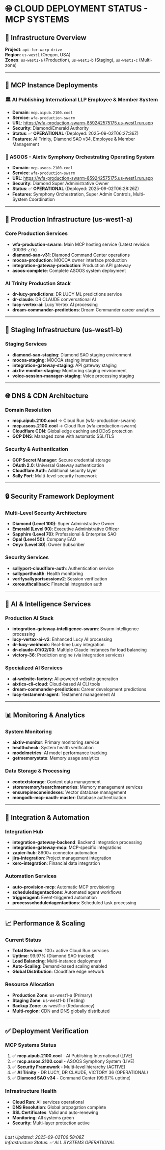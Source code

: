 # 🌐 CLOUD DEPLOYMENT STATUS - MCP SYSTEMS

## 📍 **Infrastructure Overview**
**Project**: `api-for-warp-drive`  
**Region**: `us-west1` (Oregon, USA)  
**Zones**: `us-west1-a` (Production), `us-west1-b` (Staging), `us-west1-c` (Multi-zone)  

---

## 🎯 **MCP Instance Deployments**

### 🏛️ **AI Publishing International LLP Employee & Member System**
- **Domain**: `mcp.aipub.2100.cool`
- **Service**: `wfa-production-swarm`
- **URL**: https://wfa-production-swarm-859242575175.us-west1.run.app
- **Security**: Diamond/Emerald Authority
- **Status**: ✅ **OPERATIONAL** (Deployed: 2025-09-02T06:27:36Z)
- **Features**: AI Trinity, Diamond SAO v34, Employee & Member Management

### 🎼 **ASOOS - Aixtiv Symphony Orchestrating Operating System**
- **Domain**: `mcp.asoos.2100.cool` 
- **Service**: `wfa-production-swarm`
- **URL**: https://wfa-production-swarm-859242575175.us-west1.run.app
- **Security**: Diamond Super Administrative Owner
- **Status**: ✅ **OPERATIONAL** (Deployed: 2025-09-02T06:28:26Z)
- **Features**: Symphony Orchestration, Super Admin Controls, Multi-System Coordination

---

## 🚀 **Production Infrastructure (us-west1-a)**

### **Core Production Services**
- **wfa-production-swarm**: Main MCP hosting service (Latest revision: 00036-z7b)
- **diamond-sao-v31**: Diamond Command Center operations
- **mocoa-production**: MOCOA owner interface production
- **integration-gateway-production**: Production API gateway
- **asoos-complete**: Complete ASOOS system deployment

### **AI Trinity Production Stack**
- **dr-lucy-predictions**: DR LUCY ML predictions service
- **dr-claude**: DR CLAUDE conversational AI
- **lucy-vertex-ai**: Lucy Vertex AI processing
- **dream-commander-predictions**: Dream Commander career analytics

---

## 🔧 **Staging Infrastructure (us-west1-b)**

### **Staging Services**
- **diamond-sao-staging**: Diamond SAO staging environment  
- **mocoa-staging**: MOCOA staging interface
- **integration-gateway-staging**: API gateway staging
- **aixtiv-monitor-staging**: Monitoring staging environment
- **voice-session-manager-staging**: Voice processing staging

---

## 🌐 **DNS & CDN Architecture**

### **Domain Resolution**
- **mcp.aipub.2100.cool** → Cloud Run (wfa-production-swarm)
- **mcp.asoos.2100.cool** → Cloud Run (wfa-production-swarm)
- **Cloudflare CDN**: Global edge caching and DDoS protection
- **GCP DNS**: Managed zone with automatic SSL/TLS

### **Security & Authentication**
- **GCP Secret Manager**: Secure credential storage
- **OAuth 2.0**: Universal Gateway authentication
- **Cloudflare Auth**: Additional security layer
- **Sally Port**: Multi-level security framework

---

## 🔒 **Security Framework Deployment**

### **Multi-Level Security Architecture**
- **Diamond (Level 100)**: Super Administrative Owner
- **Emerald (Level 90)**: Executive Administrative Officer  
- **Sapphire (Level 70)**: Professional & Enterprise SAO
- **Opal (Level 50)**: Company EAO
- **Onyx (Level 30)**: Owner Subscriber

### **Security Services**
- **sallyport-cloudflare-auth**: Authentication service
- **sallyporthealth**: Health monitoring
- **verifysallyportsessionv2**: Session verification
- **xeroauthcallback**: Financial integration auth

---

## 🤖 **AI & Intelligence Services**

### **Production AI Stack**
- **integration-gateway-intelligence-swarm**: Swarm intelligence processing
- **lucy-vertex-ai-v2**: Enhanced Lucy AI processing  
- **dr-lucy-webhook**: Real-time Lucy integration
- **dr-claude-01/02/03**: Multiple Claude instances for load balancing
- **victory-36**: Prediction engine (via integration services)

### **Specialized AI Services**
- **ai-website-factory**: AI-powered website generation
- **aixtics-cli-cloud**: Cloud-based AI CLI tools
- **dream-commander-predictions**: Career development predictions
- **lucy-testament-agent**: Testament management AI

---

## 📊 **Monitoring & Analytics**

### **System Monitoring**
- **aixtiv-monitor**: Primary monitoring service
- **healthcheck**: System health verification
- **modelmetrics**: AI model performance tracking
- **getmemorystats**: Memory usage analytics

### **Data Storage & Processing**
- **contextstorage**: Context data management
- **storememory/searchmemories**: Memory management services
- **ensurepineconeindexes**: Vector database management
- **mongodb-mcp-oauth-master**: Database authentication

---

## 🔄 **Integration & Automation**

### **Integration Hub**
- **integration-gateway-backend**: Backend integration processing
- **integration-gateway-mcp**: MCP-specific integrations
- **zapier-hub**: 8600+ connector automation
- **jira-integration**: Project management integration
- **xero-integration**: Financial data integration

### **Automation Services**
- **auto-provision-mcp**: Automatic MCP provisioning
- **scheduledagentactions**: Automated agent workflows
- **triggeragent**: Event-triggered automation
- **processscheduledagentactions**: Scheduled task processing

---

## 📈 **Performance & Scaling**

### **Current Status**
- **Total Services**: 100+ active Cloud Run services
- **Uptime**: 99.97% (Diamond SAO tracked)
- **Load Balancing**: Multi-instance deployment
- **Auto-Scaling**: Demand-based scaling enabled
- **Global Distribution**: Cloudflare edge network

### **Resource Allocation**
- **Production Zone**: us-west1-a (Primary)
- **Staging Zone**: us-west1-b (Testing)  
- **Backup Zone**: us-west1-c (Redundancy)
- **Multi-region**: CDN and DNS globally distributed

---

## ✅ **Deployment Verification**

### **MCP Systems Status**
1. ✅ **mcp.aipub.2100.cool** - AI Publishing International (LIVE)
2. ✅ **mcp.asoos.2100.cool** - ASOOS Symphony System (LIVE)
3. ✅ **Security Framework** - Multi-level hierarchy (ACTIVE)
4. ✅ **AI Trinity** - DR LUCY, DR CLAUDE, VICTORY 36 (OPERATIONAL)
5. ✅ **Diamond SAO v34** - Command Center (99.97% uptime)

### **Infrastructure Health**
- **Cloud Run**: All services operational
- **DNS Resolution**: Global propagation complete
- **SSL Certificates**: Valid and auto-renewing
- **Monitoring**: All systems green
- **Security**: Multi-layer protection active

---

*Last Updated: 2025-09-02T06:58:08Z*  
*Infrastructure Status: ✅ ALL SYSTEMS OPERATIONAL*
